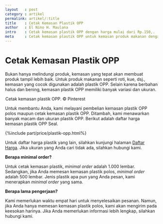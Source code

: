 ```yaml
---
layout   : post
category : artikel
permalink: artikel/:title
title    : Cetak Kemasan Plastik OPP
author   : El Nino H. Maulana
intro    : Cetak kemasan plastik OPP dengan harga mulai dari Rp.150,.
meta     : Cetak kemasan plastik OPP untuk kemasan produk makanan dengan harga mulai dari Rp.150,.
---
```


# Cetak Kemasan Plastik OPP

Bukan hanya melindungi produk, kemasan yang tepat akan membuat produk tampil lebih baik. Untuk produk makanan seperti roti, kue, dsj., kemasan yang cocok digunakan adalah plastik OPP. Selain karena berbahan halus dan bening, kemasan plastik OPP memiliki banyak variasi dan ukuran.

<img src="data:image/png;base64,R0lGODlhAQABAAD/ACwAAAAAAQABAAACADs=" data-src="https://cdn-images-1.medium.com/max/720/1*hnmyGEHmqwf5wbTW0k_5Hw.jpeg" alt="Cetak Kemasan Plastik OPP" title="Cetak Kemasan Plastik OPP"><span class="img-caption">Cetak kemasan plastik OPP. &copy; Pinterest</span>

Untuk membantu Anda, kami melayani pembelian kemasan plastik OPP polos maupun cetak kemasan plastik OPP. Ditambah, kami menawarkan banyak macam dan ukuran plastik OPP. Berikut adalah daftar harga kemasan plastik OPP Seal.

{%include part/price/plastik-opp.html%}

<p class="shame-clear">Untuk daftar harga plastik yang lain, silahkan kunjungi halaman <a href="{{base.url}}/daftar-harga/" title="Daftar Harga Plastik">Daftar Harga</a>. Jika ukuran yang Anda cari tidak ada, silahkan hubungi kami.</p>

**Berapa minimal order?**

Untuk cetak kemasan plastik, *minimal order* adalah 1.000 lembar. Sedangkan, jika Anda memesan kemasan plastik polos, *minimal order* adalah 500 lembar. Jenis plastik apa pun yang Anda pesan, kami menerapkan *minimal order* yang sama.

**Berapa lama pengerjaan?**

Kami memerlukan waktu empat hari untuk menyelesaikan pesanan. Namun, jika Anda hanya memesan kemasan plastik polos, kami akan mengirim pada keesokan harinya. Jika Anda memerlukan informasi lebih lengkap, silahkan hubungi kami.
